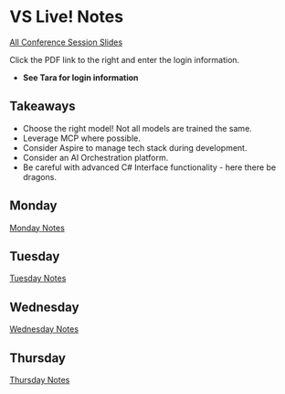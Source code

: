 # VS Live! Notes

[All Conference Session Slides](https://vslive.com/events/san-diego-2025/tracks/track-list.aspx)

Click the PDF link to the right and enter the login information.

* **See Tara for login information**

## Takeaways

* Choose the right model! Not all models are trained the same.
* Leverage MCP where possible.
* Consider Aspire to manage tech stack during development.
* Consider an AI Orchestration platform.
* Be careful with advanced C# Interface functionality - here there be dragons.

## Monday

[Monday Notes](./monday.md)

## Tuesday

[Tuesday Notes](./tuesday.md)

## Wednesday

[Wednesday Notes](wednesday.md)

## Thursday

[Thursday Notes](thursday.md)
